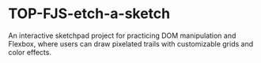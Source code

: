# TOP-FJS-etch-a-sketch
An interactive sketchpad project for practicing DOM manipulation and Flexbox, where users can draw pixelated trails with customizable grids and color effects.
